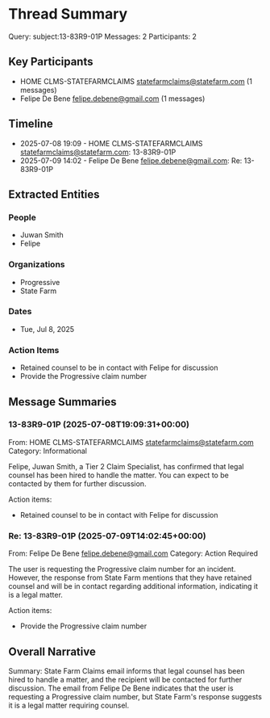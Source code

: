 # Thread Summary

Query: subject:13-83R9-01P
Messages: 2
Participants: 2

## Key Participants
- HOME CLMS-STATEFARMCLAIMS <statefarmclaims@statefarm.com> (1 messages)
- Felipe De Bene <felipe.debene@gmail.com> (1 messages)

## Timeline
- 2025-07-08 19:09 - HOME CLMS-STATEFARMCLAIMS <statefarmclaims@statefarm.com>: 13-83R9-01P
- 2025-07-09 14:02 - Felipe De Bene <felipe.debene@gmail.com>: Re: 13-83R9-01P

## Extracted Entities
### People
- Juwan Smith
- Felipe

### Organizations
- Progressive
- State Farm

### Dates
- Tue, Jul 8, 2025

### Action Items
- Retained counsel to be in contact with Felipe for discussion
- Provide the Progressive claim number

## Message Summaries
### 13-83R9-01P (2025-07-08T19:09:31+00:00)
From: HOME CLMS-STATEFARMCLAIMS <statefarmclaims@statefarm.com>
Category: Informational

Felipe, Juwan Smith, a Tier 2 Claim Specialist, has confirmed that legal counsel has been hired to handle the matter. You can expect to be contacted by them for further discussion.

Action items:
- Retained counsel to be in contact with Felipe for discussion

### Re: 13-83R9-01P (2025-07-09T14:02:45+00:00)
From: Felipe De Bene <felipe.debene@gmail.com>
Category: Action Required

The user is requesting the Progressive claim number for an incident. However, the response from State Farm mentions that they have retained counsel and will be in contact regarding additional information, indicating it is a legal matter.

Action items:
- Provide the Progressive claim number

## Overall Narrative

Summary: State Farm Claims email informs that legal counsel has been hired to handle a matter, and the recipient will be contacted for further discussion. The email from Felipe De Bene indicates that the user is requesting a Progressive claim number, but State Farm's response suggests it is a legal matter requiring counsel.
